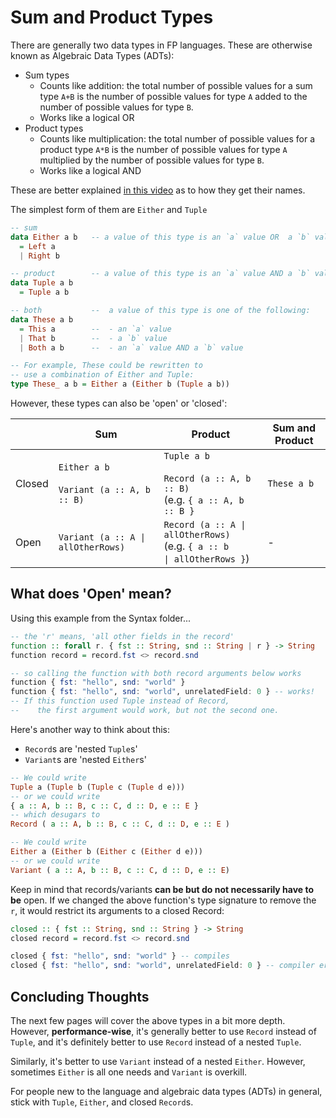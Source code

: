 # Sum and Product Types

There are generally two data types in FP languages. These are otherwise known as Algebraic Data Types (ADTs):
- Sum types
  - Counts like addition: the total number of possible values for a sum type `A+B` is the number of possible values for type `A` added to the number of possible values for type `B`.
  - Works like a logical OR
- Product types
  - Counts like multiplication: the total number of possible values for a product type `A*B` is the number of possible values for type `A` multiplied by the number of possible values for type `B`.
  - Works like a logical AND

These are better explained [in this video](https://youtu.be/Up7LcbGZFuo?t=19m8s) as to how they get their names.

The simplest form of them are `Either` and `Tuple`
```haskell
-- sum
data Either a b   -- a value of this type is an `a` value OR  a `b` value
  = Left a
  | Right b

-- product        -- a value of this type is an `a` value AND a `b` value
data Tuple a b
  = Tuple a b

-- both           --  a value of this type is one of the following:
data These a b
  = This a        --  - an `a` value
  | That b        --  - a `b` value
  | Both a b      --  - an `a` value AND a `b` value

-- For example, These could be rewritten to
-- use a combination of Either and Tuple:
type These_ a b = Either a (Either b (Tuple a b))
```

However, these types can also be 'open' or 'closed':

| | Sum | Product | Sum and Product
| - | - | - | - |
| Closed | `Either a b`<br><br>`Variant (a :: A, b :: B)` | `Tuple a b`<br><br>`Record (a :: A, b :: B)`<br>(e.g. `{ a :: A, b :: B }` | `These a b`
| Open | <code>Variant (a :: A &#124; allOtherRows)</code> | <code>Record (a :: A &#124; allOtherRows)</code><br>(e.g. <code>{ a :: b &#124; allOtherRows }</code>) | - |

## What does 'Open' mean?

Using this example from the Syntax folder...
```haskell
-- the 'r' means, 'all other fields in the record'
function :: forall r. { fst :: String, snd :: String | r } -> String
function record = record.fst <> record.snd

-- so calling the function with both record arguments below works
function { fst: "hello", snd: "world" }
function { fst: "hello", snd: "world", unrelatedField: 0 } -- works!
-- If this function used Tuple instead of Record,
--    the first argument would work, but not the second one.
```

Here's another way to think about this:
- `Record`s are 'nested `Tuple`s'
- `Variant`s are 'nested `Either`s'

```haskell
-- We could write
Tuple a (Tuple b (Tuple c (Tuple d e)))
-- or we could write
{ a :: A, b :: B, c :: C, d :: D, e :: E }
-- which desugars to
Record ( a :: A, b :: B, c :: C, d :: D, e :: E )

-- We could write
Either a (Either b (Either c (Either d e)))
-- or we could write
Variant ( a :: A, b :: B, c :: C, d :: D, e :: E)
```

Keep in mind that records/variants **can be but do not necessarily have to be** open. If we changed the above function's type signature to remove the `r`, it would restrict its arguments to a closed Record:
```haskell
closed :: { fst :: String, snd :: String } -> String
closed record = record.fst <> record.snd

closed { fst: "hello", snd: "world" } -- compiles
closed { fst: "hello", snd: "world", unrelatedField: 0 } -- compiler error
```

## Concluding Thoughts

The next few pages will cover the above types in a bit more depth. However, **performance-wise**, it's generally better to use `Record` instead of `Tuple`, and it's definitely better to use `Record` instead of a nested `Tuple`.

Similarly, it's better to use `Variant` instead of a nested `Either`. However, sometimes `Either` is all one needs and `Variant` is overkill.

For people new to the language and algebraic data types (ADTs) in general, stick with `Tuple`, `Either`, and closed `Record`s.
